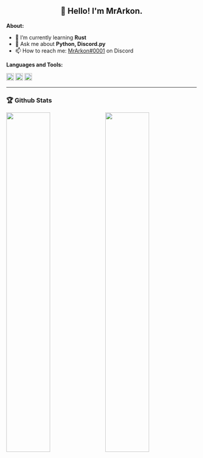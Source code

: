 <h2 align="center">👋 Hello! I'm MrArkon.</h1>

**About:**

- 🌱 I’m currently learning **Rust**
- 💬 Ask me about **Python, Discord.py**
- 📫 How to reach me: [MrArkon#0001](https://discord.com/users/733370212199694467) on Discord

**Languages and Tools:**  

<code><img height="20" src="https://upload.wikimedia.org/wikipedia/commons/thumb/c/c3/Python-logo-notext.svg/768px-Python-logo-notext.svg.png"></code>
<code><img height="20" src="https://upload.wikimedia.org/wikipedia/commons/thumb/1/18/ISO_C%2B%2B_Logo.svg/1200px-ISO_C%2B%2B_Logo.svg.png"></code>
<code><img height="20" src="https://www.postgresql.org/media/img/about/press/elephant.png"></code>


-----

### 🏆 Github Stats

<img  src="https://github-readme-stats.vercel.app/api?username=mrarkon&show_icons=true&hide_border=true&theme=dark" width="48%" align="right" >
<img  src="https://github-readme-streak-stats.herokuapp.com/?user=mrarkon&theme=dark" width="48%" >

